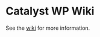 # Catalyst WP Wiki

See the [wiki](https://github.com/bokkagroup/catalyst-wp-wiki/wiki) for more information.
